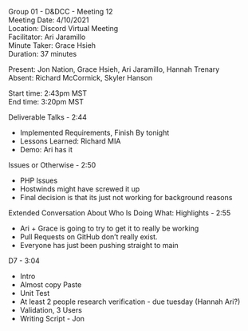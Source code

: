 Group 01 - D&DCC - Meeting 12  
Meeting Date: 4/10/2021  
Location: Discord Virtual Meeting  
Facilitator: Ari Jaramillo  
Minute Taker: Grace Hsieh  
Duration: 37 minutes  

Present: Jon Nation, Grace Hsieh, Ari Jaramillo, Hannah Trenary  
Absent: Richard McCormick, Skyler Hanson  

Start time: 2:43pm MST  
End time:  3:20pm MST  

Deliverable Talks - 2:44  
- Implemented Requirements, Finish By tonight  
- Lessons Learned: Richard MIA  
- Demo: Ari has it  

Issues or Otherwise - 2:50  
- PHP Issues  
- Hostwinds might have screwed it up   
- Final decision is that its just not working for background reasons  

Extended Conversation About Who Is Doing What: Highlights - 2:55  
- Ari + Grace is going to try to get it to really be working  
- Pull Requests on GitHub don’t really exist.    
- Everyone has just been pushing straight to main  

D7 - 3:04  
- Intro  
- Almost copy Paste  
- Unit Test  
- At least 2 people research verification - due tuesday (Hannah Ari?)  
- Validation, 3 Users
- Writing Script - Jon  
